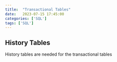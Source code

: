 ```yaml
---
title:  "Transactional Tables"
date:   2023-07-15 17:45:00
categories: ['SQL']
tags: ['SQL']
---
```


## History Tables

History tables are needed for the transactional tables
